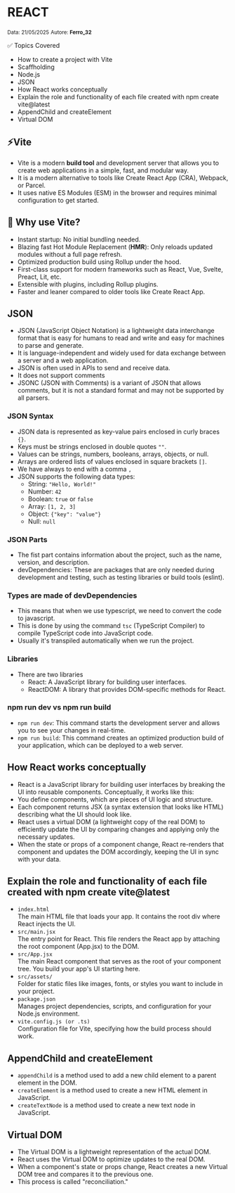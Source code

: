 # REACT

<small>Data: 21/05/2025</small>  <small>Autore: **Ferro_32**</small>

✅ Topics Covered
- How to create a project with Vite
- Scaffholding 
- Node.js 
- JSON 
- How React works conceptually
- Explain the role and functionality of each file created with npm create vite@latest
- AppendChild and createElement
- Virtual DOM

## ⚡Vite
- Vite is a modern **build tool** and development server that allows you to create web applications in a simple, fast, and modular way.
- It is a modern alternative to tools like Create React App (CRA), Webpack, or Parcel.
- It uses native ES Modules (ESM) in the browser and requires minimal configuration to get started.

## 🚀 Why use Vite?
- Instant startup: No initial bundling needed.
- Blazing fast Hot Module Replacement (**HMR**): Only reloads updated modules without a full page refresh.
- Optimized production build using Rollup under the hood.
- First-class support for modern frameworks such as React, Vue, Svelte, Preact, Lit, etc.
- Extensible with plugins, including Rollup plugins.
- Faster and leaner compared to older tools like Create React App.

##

## JSON
- JSON (JavaScript Object Notation) is a lightweight data interchange format that is easy for humans to read and write and easy for machines to parse and generate.
- It is language-independent and widely used for data exchange between a server and a web application.
- JSON is often used in APIs to send and receive data.
- It does not support comments
- JSONC (JSON with Comments) is a variant of JSON that allows comments, but it is not a standard format and may not be supported by all parsers.

### JSON Syntax
- JSON data is represented as key-value pairs enclosed in curly braces `{}`.
- Keys must be strings enclosed in double quotes `""`.
- Values can be strings, numbers, booleans, arrays, objects, or null.
- Arrays are ordered lists of values enclosed in square brackets `[]`.
- We have always to end with a comma `,`
- JSON supports the following data types:
  - String: `"Hello, World!"`
  - Number: `42`
  - Boolean: `true` or `false`
  - Array: `[1, 2, 3]`
  - Object: `{"key": "value"}`
  - Null: `null`

### JSON Parts
- The fist part contains information about the project, such as the name, version, and description.
- devDependencies: These are packages that are only needed during development and testing, such as testing libraries or build tools (eslint).

### Types are made of devDependencies
- This means that when we use typescript, we need to convert the code to javascript.
- This is done by using the command `tsc` (TypeScript Compiler) to compile TypeScript code into JavaScript code.
- Usually it's transpiled automatically when we run the project.

### Libraries
- There are two libraries
    - React: A JavaScript library for building user interfaces.
    - ReactDOM: A library that provides DOM-specific methods for React.

### npm run dev vs npm run build
- `npm run dev`: This command starts the development server and allows you to see your changes in real-time.
- `npm run build`: This command creates an optimized production build of your application, which can be deployed to a web server.

## How React works conceptually
- React is a JavaScript library for building user interfaces by breaking the UI into reusable components. Conceptually, it works like this:
- You define components, which are pieces of UI logic and structure.
- Each component returns JSX (a syntax extension that looks like HTML) describing what the UI should look like.
- React uses a virtual DOM (a lightweight copy of the real DOM) to efficiently update the UI by comparing changes and applying only the necessary updates.
- When the state or props of a component change, React re-renders that component and updates the DOM accordingly, keeping the UI in sync with your data.

## Explain the role and functionality of each file created with npm create vite@latest
- `index.html`  
  The main HTML file that loads your app. It contains the root div where React injects the UI.
- `src/main.jsx`  
  The entry point for React. This file renders the React app by attaching the root component (App.jsx) to the DOM.
- `src/App.jsx`  
  The main React component that serves as the root of your component tree. You build your app's UI starting here.
- `src/assets/`  
  Folder for static files like images, fonts, or styles you want to include in your project.
- `package.json`  
  Manages project dependencies, scripts, and configuration for your Node.js environment.
- `vite.config.js (or .ts)`  
  Configuration file for Vite, specifying how the build process should work.

## AppendChild and createElement
- `appendChild` is a method used to add a new child element to a parent element in the DOM.
- `createElement` is a method used to create a new HTML element in JavaScript.
- `createTextNode` is a method used to create a new text node in JavaScript.

## Virtual DOM
- The Virtual DOM is a lightweight representation of the actual DOM.
- React uses the Virtual DOM to optimize updates to the real DOM.
- When a component's state or props change, React creates a new Virtual DOM tree and compares it to the previous one.
- This process is called "reconciliation."
